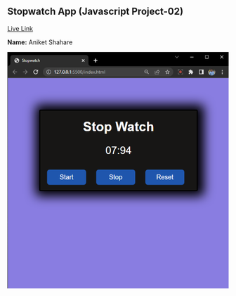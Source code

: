 ## Stopwatch App (Javascript Project-02)  
[Live Link]()

**Name:** Aniket Shahare

![image](/images/Stopwatch.png)